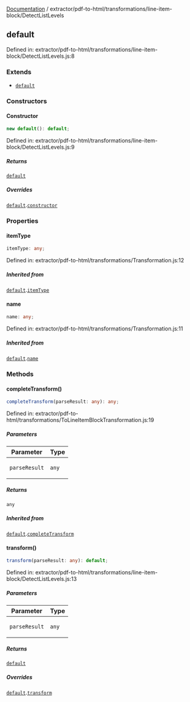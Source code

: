 [Documentation](../../../../modules.md) / extractor/pdf-to-html/transformations/line-item-block/DetectListLevels

## default

Defined in: extractor/pdf-to-html/transformations/line-item-block/DetectListLevels.js:8

### Extends

- [`default`](../ToLineItemBlockTransformation.md#default)

### Constructors

#### Constructor

```ts
new default(): default;
```

Defined in: extractor/pdf-to-html/transformations/line-item-block/DetectListLevels.js:9

##### Returns

[`default`](#default)

##### Overrides

[`default`](../ToLineItemBlockTransformation.md#default).[`constructor`](../ToLineItemBlockTransformation.md#default#constructor)

### Properties

#### itemType

```ts
itemType: any;
```

Defined in: extractor/pdf-to-html/transformations/Transformation.js:12

##### Inherited from

[`default`](../ToLineItemBlockTransformation.md#default).[`itemType`](../ToLineItemBlockTransformation.md#default#itemtype)

#### name

```ts
name: any;
```

Defined in: extractor/pdf-to-html/transformations/Transformation.js:11

##### Inherited from

[`default`](../ToLineItemBlockTransformation.md#default).[`name`](../ToLineItemBlockTransformation.md#default#name)

### Methods

#### completeTransform()

```ts
completeTransform(parseResult: any): any;
```

Defined in: extractor/pdf-to-html/transformations/ToLineItemBlockTransformation.js:19

##### Parameters

<table>
<thead>
<tr>
<th>Parameter</th>
<th>Type</th>
</tr>
</thead>
<tbody>
<tr>
<td>

`parseResult`

</td>
<td>

`any`

</td>
</tr>
</tbody>
</table>

##### Returns

`any`

##### Inherited from

[`default`](../ToLineItemBlockTransformation.md#default).[`completeTransform`](../ToLineItemBlockTransformation.md#default#completetransform)

#### transform()

```ts
transform(parseResult: any): default;
```

Defined in: extractor/pdf-to-html/transformations/line-item-block/DetectListLevels.js:13

##### Parameters

<table>
<thead>
<tr>
<th>Parameter</th>
<th>Type</th>
</tr>
</thead>
<tbody>
<tr>
<td>

`parseResult`

</td>
<td>

`any`

</td>
</tr>
</tbody>
</table>

##### Returns

[`default`](../../models/ParseResult.md#default)

##### Overrides

[`default`](../ToLineItemBlockTransformation.md#default).[`transform`](../ToLineItemBlockTransformation.md#default#transform)
